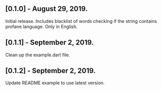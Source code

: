 ## [0.1.0] - August 29, 2019.
Initial release. Includes blacklist of words checking if the string contains profane language. Only in English.

## [0.1.1] - September 2, 2019.
Clean up the example.dart file.

## [0.1.2] - September 2, 2019.
Update README example to use latest version.
